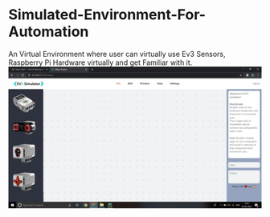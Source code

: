 # Simulated-Environment-For-Automation
An Virtual Environment where user can virtually use Ev3 Sensors, Raspberry Pi Hardware virtually and get Familiar with it.
![alt text](https://github.com/jainaagam96/Simulated-Environment-For-Automation/blob/main/s1.jpeg)

